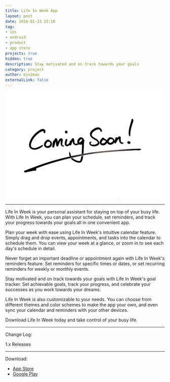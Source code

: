 ```yaml
---
title: Life In Week App
layout: post
date: 2016-01-23 22:10
tag:
- ios
- android
- product
- app store
projects: true
hidden: true
description: Stay motivated and on track towards your goals
category: project
author: mjn2max
externalLink: false
---
```


![Screenshot](https://raw.githubusercontent.com/mjn2max/mjn2max.github.io/main/assets/images/coming-soon.jpg)

---

Life In Week is your personal assistant for staying on top of your busy life. With Life In Week, you can plan your schedule, set reminders, and track your progress towards your goals all in one convenient app.

Plan your week with ease using Life In Week's intuitive calendar feature. Simply drag and drop events, appointments, and tasks into the calendar to schedule them. You can view your week at a glance, or zoom in to see each day's schedule in detail.

Never forget an important deadline or appointment again with Life In Week's reminders feature. Set reminders for specific times or dates, or set recurring reminders for weekly or monthly events.

Stay motivated and on track towards your goals with Life In Week's goal tracker. Set achievable goals, track your progress, and celebrate your successes as you work towards your dreams.

Life In Week is also customizable to your needs. You can choose from different themes and color schemes to make the app your own, and even sync your calendar and reminders with your other devices.

Download Life In Week today and take control of your busy life.

---

Change Log:

1.x Releases

---

Download:

- [App Store](https://mjn2max.github.io/life-in-week-app)
- [Google Play](https://mjn2max.github.io/life-in-week-app)
